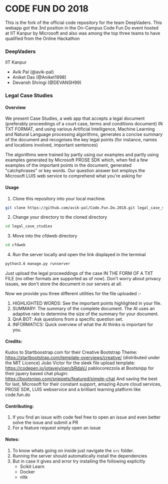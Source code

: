 # CODE FUN DO 2018

This is the fork of the official code repository for the team DeepVaders. This webapp got the 3rd position in the On-Campus Code Fun Do event hosted at IIT Kanpur by Microsoft and also was among the top three teams to have qualified from the Online Hackathon

### DeepVaders
IIT Kanpur

* Avik Pal (@avik-pal)
* Aniket Das (@Aniket1998)
* Devansh Shringi (@DEVANSH99)

### Legal Case Studies


#### Overview

We present Case Studies, a web app that accepts a legal document (preferably proceedings of a court case, terms and conditions document) IN TXT FORMAT, and using various Artificial Intelligence, Machine Learning and Natural Language processing algorithms, generates a concise summary of the document and recognises the key legal points (for instance, names and locations involved, important sentences) 

The algorithms were trained by partly using our examples and partly using examples generated by Microsoft PROSE SDK which, when fed a few examples of the important points in the document, generated "catchphrases" or key words.
Our question answer bot employs the Microsoft LUIS web service to comprehend what you're asking for


#### Usage

1. Clone this repository into your local machine.

```bash
git clone https://github.com/avik-pal/Code.Fun.Do.2018.git legal_case_studies
```

2. Change your directory to the cloned directory

```bash
cd legal_case_studies
```

3. Move into the cfdweb directory

```bash
cd cfdweb
```

4. Run the server locally and open the link displayed in the terminal

```bash
python3.6 manage.py runserver
```

Just upload the legal proceeddings of the case IN THE FORM OF A TXT FILE (no other formats are supported as of now). Don't worry about privacy issues, we don't store the document in our servers at all.

Now we provide you three different utilities for the file uploaded :-

1. HIGHLIGHTED WORDS: See the important points highlighted in your file. 
2. SUMMARY: The summary of the complete document. The AI uses an adaptive rate to determine the size of the summary for your document.
3. QnA BOT: Ask questions from a specific question set.
4. INFORMATICS: Quick overview of what the AI thinks is important for you.


#### Credits:

Kudos to
Startboostrap.com for their Creative Bootstrap Theme: https://startbootstrap.com/template-overviews/creative/ (distributed under the MIT Licence)
João Victor for the sleek file upload template: https://codepen.io/jotavejv/pen/bRdaVJ
pablocorezzola at Bootsnipp for their jquery based chat plugin: https://bootsnipp.com/snippets/featured/simple-chat
And saving the best for last,
Microsoft for their constant support, amazing Azure cloud services, PROSE SDK, LUIS webservice and a brilliant learning platform like code.fun.do

#### Contributing:

1. If you find an issue with code feel free to open an issue and even better solve the issue and submit a PR
2. For a feature request simply open an issue

#### Notes:

1. To know whats going on inside just navigate the `src` folder.
2. Running the server should automatically install the dependencies
3. But in case it gives and error try installing the following explicitly
	* Scikit Learn
	* Docker
	* nltk
